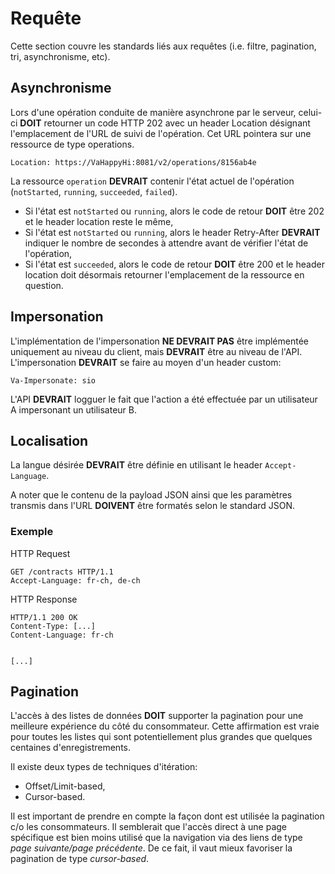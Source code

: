 # Requête

Cette section couvre les standards liés aux requêtes (i.e. filtre, pagination, tri, asynchronisme, etc).

## Asynchronisme

Lors d'une opération conduite de manière asynchrone par le serveur, celui-ci **DOIT** retourner un code HTTP 202 avec un header Location désignant l'emplacement de l'URL de suivi de l'opération. Cet URL pointera sur une ressource de type operations.

```
Location: https://VaHappyHi:8081/v2/operations/8156ab4e
```

La ressource `operation` **DEVRAIT** contenir l'état actuel de l'opération (`notStarted`, `running`, `succeeded`, `failed`). 

* Si l'état est `notStarted` ou `running`, alors le code de retour **DOIT** être 202 et le header location reste le même,
* Si l'état est `notStarted` ou `running`, alors le header Retry-After **DEVRAIT** indiquer le nombre de secondes à attendre avant de vérifier l'état de l'opération,
* Si l'état est `succeeded`, alors le code de retour **DOIT** être 200 et le header location doit désormais retourner l'emplacement de la ressource en question.

## Impersonation

L'implémentation de l'impersonation **NE DEVRAIT PAS** être implémentée uniquement au niveau du client, mais **DEVRAIT** être au niveau de l'API. L'impersonation **DEVRAIT** se faire au moyen d'un header custom:

```
Va-Impersonate: sio
```

L'API **DEVRAIT** logguer le fait que l'action a été effectuée par un utilisateur A impersonant un utilisateur B.


## Localisation

La langue désirée **DEVRAIT** être définie en utilisant le header `Accept-Language`.

A noter que le contenu de la payload JSON ainsi que les paramètres transmis dans l'URL **DOIVENT** être formatés selon le standard JSON.

### Exemple

HTTP Request
```
GET /contracts HTTP/1.1
Accept-Language: fr-ch, de-ch
```

HTTP Response
```
HTTP/1.1 200 OK
Content-Type: [...]
Content-Language: fr-ch
 
 
[...]
```

## Pagination

L'accès à des listes de données **DOIT** supporter la pagination pour une meilleure expérience du côté du consommateur. Cette affirmation est vraie pour toutes les listes qui sont potentiellement plus grandes que quelques centaines d'enregistrements.

Il existe deux types de techniques d'itération:

* Offset/Limit-based,
* Cursor-based.

Il est important de prendre en compte la façon dont est utilisée la pagination c/o les consommateurs. Il semblerait que l'accès direct à une page spécifique est bien moins utilisé que la navigation via des liens de type _page suivante/page précédente_. De ce fait, il vaut mieux favoriser la pagination de type _cursor-based_.
